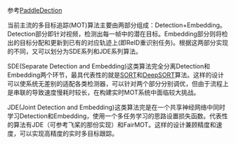 参考[PaddleDection](https://github.com/PaddlePaddle/PaddleDetection/blob/release/2.1/configs/mot/README_cn.md)

当前主流的多目标追踪(MOT)算法主要由两部分组成：Detection+Embedding。Detection部分即针对视频，检测出每一帧中的潜在目标。Embedding部分则将检出的目标分配和更新到已有的对应轨迹上(即ReID重识别任务)。根据这两部分实现的不同，又可以划分为SDE系列和JDE系列算法。

SDE(Separate Detection and Embedding)这类算法完全分离Detection和Embedding两个环节，最具代表性的就是[SORT](https://github.com/abewley/sort)和[DeepSORT](https://github.com/nwojke/deep_sort)算法。这样的设计可以使系统无差别的适配各类检测器，可以针对两个部分分别调优，但由于流程上是串联的导致速度慢耗时较长，在构建实时MOT系统中面临较大挑战。

JDE(Joint Detection and Embedding)这类算法完是在一个共享神经网络中同时学习Detection和Embedding，使用一个多任务学习的思路设置损失函数。代表性的算法有JDE（可参考飞桨的那份实现）和FairMOT。这样的设计兼顾精度和速度，可以实现高精度的实时多目标跟踪。